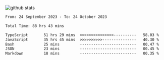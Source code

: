 
![github stats](https://github-readme-stats.vercel.app/api?username=realmahd1&show_icons=true&theme=codeSTACKr&hide_rank=true&count_private=true)

<!--START_SECTION:waka-->

```txt
From: 24 September 2023 - To: 24 October 2023

Total Time: 88 hrs 43 mins

TypeScript       51 hrs 29 mins  >>>>>>>>>>>>>>>----------   58.03 %
JavaScript       35 hrs 45 mins  >>>>>>>>>>---------------   40.30 %
Bash             25 mins         -------------------------   00.47 %
JSON             23 mins         -------------------------   00.45 %
Markdown         18 mins         -------------------------   00.35 %
```

<!--END_SECTION:waka-->
